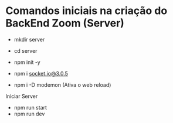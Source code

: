 # Comandos iniciais na criação do BackEnd Zoom (Server)
- mkdir server
- cd server 
- npm init -y
- npm i socket.io@3.0.5

- npm i -D modemon (Ativa o web reload)

Iniciar Server 
- npm run start
- npm run dev
